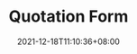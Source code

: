 ---
title: Quotation Form
date: 2021-12-18T11:10:36+08:00
draft: false
language: en
description: ""
image: "images/og-cloudnine.png"
images: ["images/og-cloudnine.png"]
type: page
layout: quotation-form
---